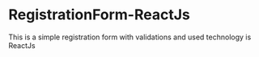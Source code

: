 # RegistrationForm-ReactJs
This is a simple registration form with validations and used technology is ReactJs
